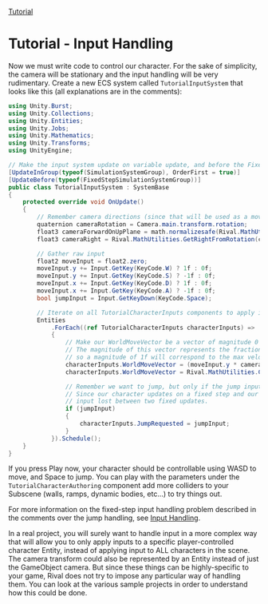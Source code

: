 
[Tutorial](../tutorial)

# Tutorial - Input Handling

Now we must write code to control our character. For the sake of simplicity, the camera will be stationary and the input handling will be very rudimentary. Create a new ECS system called `TutorialInputSystem` that looks like this (all explanations are in the comments):

```cs
using Unity.Burst;
using Unity.Collections;
using Unity.Entities;
using Unity.Jobs;
using Unity.Mathematics;
using Unity.Transforms;
using UnityEngine;

// Make the input system update on variable update, and before the FixedStepSimulationSystemGroup (where the character updates)
[UpdateInGroup(typeof(SimulationSystemGroup), OrderFirst = true)] 
[UpdateBefore(typeof(FixedStepSimulationSystemGroup))]
public class TutorialInputSystem : SystemBase
{
    protected override void OnUpdate()
    {
        // Remember camera directions (since that will be used as a movement direction for the character)
        quaternion cameraRotation = Camera.main.transform.rotation;
        float3 cameraForwardOnUpPlane = math.normalizesafe(Rival.MathUtilities.ProjectOnPlane(Rival.MathUtilities.GetForwardFromRotation(cameraRotation), math.up()));
        float3 cameraRight = Rival.MathUtilities.GetRightFromRotation(cameraRotation);

        // Gather raw input
        float2 moveInput = float2.zero;
        moveInput.y += Input.GetKey(KeyCode.W) ? 1f : 0f;
        moveInput.y += Input.GetKey(KeyCode.S) ? -1f : 0f;
        moveInput.x += Input.GetKey(KeyCode.D) ? 1f : 0f;
        moveInput.x += Input.GetKey(KeyCode.A) ? -1f : 0f;
        bool jumpInput = Input.GetKeyDown(KeyCode.Space);

        // Iterate on all TutorialCharacterInputs components to apply input to them
        Entities
            .ForEach((ref TutorialCharacterInputs characterInputs) => 
            {
                // Make our WorldMoveVector be a vector of magnitude 0 to 1, pointing in the direction of the desired movement (towards camera forward, in this case).
                // The magnitude of this vector represents the fraction of maximum character speed we wish to have in this direction,
                // so a magnitude of 1f will correspond to the max velocity, 0.5f will correspond to half of the max velocity, etc...
                characterInputs.WorldMoveVector = (moveInput.y * cameraForwardOnUpPlane) + (moveInput.x * cameraRight);
                characterInputs.WorldMoveVector = Rival.MathUtilities.ClampToMaxLength(characterInputs.WorldMoveVector, 1f);

                // Remember we want to jump, but only if the jump input is true. The character update will handle resetting that value to false every frame.
                // Since our character updates on a fixed step and our input is gathered at a variable step, this setup is necessary to prevent having your jump
                // input lost between two fixed updates.
                if (jumpInput)
                {
                    characterInputs.JumpRequested = jumpInput;
                }
            }).Schedule();
    }
}
```

If you press Play now, your character should be controllable using WASD to move, and Space to jump. You can play with the parameters under the `TutorialCharacterAuthoring` component add more colliders to your Subscene (walls, ramps, dynamic bodies, etc...) to try things out.

For more information on the fixed-step input handling problem described in the comments over the jump handling, see [Input Handling](input-handling).

In a real project, you will surely want to handle input in a more complex way that will allow you to only apply inputs to a specific player-controlled character Entity, instead of applying input to ALL characters in the scene. The camera transform could also be represented by an Entity instead of just the GameObject camera. But since these things can be highly-specific to your game, Rival does not try to impose any particular way of handling them. You can look at the various sample projects in order to understand how this could be done.
